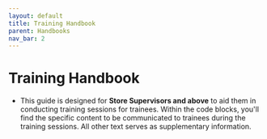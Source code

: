 ```yaml
---
layout: default
title: Training Handbook
parent: Handbooks
nav_bar: 2
---
```


# Training Handbook

* This guide is designed for **Store Supervisors and above** to aid them in conducting training sessions for trainees.
Within the code blocks, you'll find the specific content to be communicated to trainees during the training sessions.
All other text serves as supplementary information.

